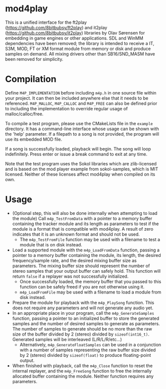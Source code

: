 # mod4play
This is a unified interface for the ft2play (https://github.com/8bitbubsy/ft2play) and it2play (https://github.com/8bitbubsy/it2play) libraries by Olav Sørensen for embedding in game engines or other applications.
SDL and WinMM dependencies have been removed;
the library is intended to receive a IT, S3M, MOD, FT or XM format module from memory or disk and produce samples on demand. All mixing drivers other than SB16/SND_MASM have been removed for simplicity.

# Compilation
Define `M4P_IMPLEMENTATION` before including `m4p.h` in one source file within your project. It can then be included anywhere else that it needs to be referenced. `M4P_MALLOC`, `M4P_CALLOC` and `M4P_FREE` can also be defined prior to including the implementation to override regular usage of malloc/calloc/free.

To compile a test program, please use the CMakeLists file in the `example` directory. It has a command-line interface whose usage can be shown with the 'help' parameter. If a filepath to a song is not provided, the program will use its embedded MOD file.

If a song is successfully loaded, playback will begin. The song will loop indefinitely. Press enter or issue a break command to exit at any time.

Note that the test program uses the Sokol libraries which are zlib-licensed and is based on the mod player example from sokol-samples, which is MIT licensed. Neither of these licenses affect mod4play when compiled on its own.

# Usage
- (Optional step, this will also be done internally when attempting to load the module) Call `m4p_TestFromData` with a pointer to a memory buffer containing the tracker module and its length as parameters to test if the module is a format that is compatible with mod4play. A result of zero indicates that it is an unknown format and should not be used.
  - The `m4p_TestFromFile` function may be used with a filename to test a module that is on disk instead.
- Load a supported module with the `m4p_LoadFromData` function, passing a pointer to a memory buffer containing the module, its length, the desired frequency/sample rate, and the desired mixing buffer size as parameters. The mixing buffer size should represent the number of stereo samples that your output buffer can safely hold. This function will return `false` if a replayer was not successfully initialized.
  - Once successfully loaded, the memory buffer that you passed to this function can be safely freed if you are not otherwise using it.
  - `m4p_LoadFromFile` may be used with a filename to load a module from disk instead.
- Prepare the module for playback with the `m4p_PlaySong` function. This does not require any parameters and will not generate any audio yet.
- In an appropriate place in your program, call the `m4p_GenerateSamples` function, passing a pointer to an initialized buffer to store the generated samples and the number of desired samples to generate as parameters. The number of samples to generate should be no more than the raw size of the buffer divided by 2 (stereo) divided by `sizeof(int16_t)`. Generated samples will be interleaved (L/R/L/R/etc...)
  - Alternatively, `m4p_GenerateFloatSamples` can be used in a conjunction with a number of samples representing the raw buffer size divided by 2 (stereo) divided by `sizeof(float)` to produce floating-point output.
- When finished with playback, call the `m4p_Close` function to reset the internal replayer, and the `m4p_FreeSong` function to free the internally allocated buffer containing the module. Neither function requires any parameters.
